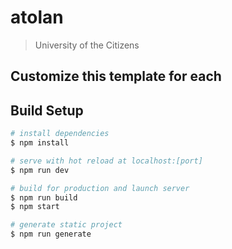 # atolan

> University of the Citizens

## Customize this template for each

## Build Setup

``` bash
# install dependencies
$ npm install

# serve with hot reload at localhost:[port]
$ npm run dev

# build for production and launch server
$ npm run build
$ npm start

# generate static project
$ npm run generate
```
